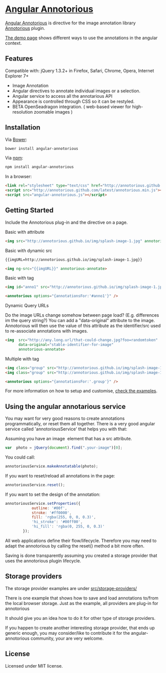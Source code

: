 [Angular Annotorious](https://github.com/igorlino/angular-annotorious/)
================================

[Angular Annotorious](https://github.com/igorlino/angular-annotorious/) is directive for the image annotation library [Annotorious](http://annotorious.github.io/) plugin.

[The demo page](http://igorlino.github.io/angular-annotorious/) shows different ways to use the annotations in the angular context.

## Features

Compatible with: jQuery 1.3.2+ in Firefox, Safari, Chrome, Opera, Internet Explorer 7+

- Image Annotation
- Angular directives to annotate individual images or a selection.
- Angular service to access all the annotarious API
- Appearance is controlled through CSS so it can be restyled.
- BETA OpenSeadragon integration. ( web-based viewer for high-resolution zoomable images )

## Installation

Via [Bower](http://bower.io/):

```bash
bower install angular-annotorious
```

Via [npm](https://www.npmjs.com/):

```bash
npm install angular-annotorious
```

In a browser:

```html
<link rel="stylesheet" type="text/css" href="http://annotorious.github.com/latest/annotorious.css" media="screen" />
<script src="http://annotorious.github.com/latest/annotorious.min.js"></script>
<script src="angular-annotorious.js"></script>
```

## Getting Started

Include the Annotorious plug-in and the directive on a page.

Basic with attribute
```html
<img src="http://annotorious.github.io/img/splash-image-1.jpg" annotorious-annotate>
```

Basic with dynamic src
```html
{{imgURL=http://annotorious.github.io/img/splash-image-1.jpg}}

<img ng-src="{{imgURL}}" annotorious-annotate>
```

Basic with tag
```html
<img id="anno1" src="http://annotorious.github.io/img/splash-image-1.jpg">

<annotorious options="{annotationsFor:'#anno1'}" />
```

Dynamic Query URLs

Do the image URLs change somehow between page load? (E.g. differences im the query string?)
You can add a "data-original" attribute to the image. Annotorious will then use the value of this attribute as the identifier/src used to re-associate annotations with images. 

```html
<img  src="http://any.long.url/that-could-change.jpg?foo=randomtoken" 
      data-original="stable-identifier-for-image"
      annotorious-annotate>
```


Multiple with tag
```html
<img class="group" src="http://annotorious.github.io/img/splash-image-1.jpg">
<img class="group" src="http://annotorious.github.io/img/splash-image-1.jpg">

<annotorious options="{annotationsFor:'.group'}" />
```

For more information on how to setup and customise, [check the examples](http://igorlino.github.io/angular-annotorious/).

## Using the angular annotarious service

You may want for very good reasons to create annotations programmatically, or reset them all together.
There is a very good angular service called 'annotoriousService' that helps you with that:

Assuming you have an image <img> element that has a src attribute.
```javascript
var  photo = jQuery(document).find(".your-image")[0];
```

You could call:
```javascript
annotoriousService.makeAnnotatable(photo);
```
If you want to reset/reload all annotations in the page:
```javascript
annotoriousService.reset();
```

If you want to set the design of the annotation:
```javascript
annotoriousService.setProperties({
            outline: '#00f',
            stroke: '#ff0000',
            fill: 'rgba(255, 0, 0, 0.3)',
            'hi_stroke': '#00ff00',
            'hi_fill': 'rgba(0, 255, 0, 0.3)'
        });
```

All web applications define their flow/lifecycle. Therefore you may need to adapt the annotorious by calling the reset() method a bit more often.

Saving is done transparently assuming you created a storage provider that uses the annotorious plugin lifecycle.


## Storage providers

The storage provider examples are under [src/storage-providers/](https://github.com/igorlino/angular-annotorious/tree/master/js/storage-providers)

There is one example that shows how to save and load annotations to/from the local browser storage. Just as the example, all providers are plug-in for annotorious

It should give you an idea how to do it for other type of storage providers.

If you happen to create another interesting storage provider, that ends up generic enough, you may consider/like to contribute it for the angular-annotorious community, your are very welcome.


## License
Licensed under MIT license.

